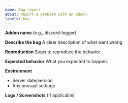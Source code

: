 ```yaml
---
name: Bug report
about: Report a problem with an addon
labels: bug
---
```


**Addon name**
(e.g., discord-logger)

**Describe the bug**
A clear description of what went wrong.

**Reproduction**
Steps to reproduce the behavior.

**Expected behavior**
What you expected to happen.

**Environment**

- Server date/version
- Any unusual settings

**Logs / Screenshots**
(If applicable)
